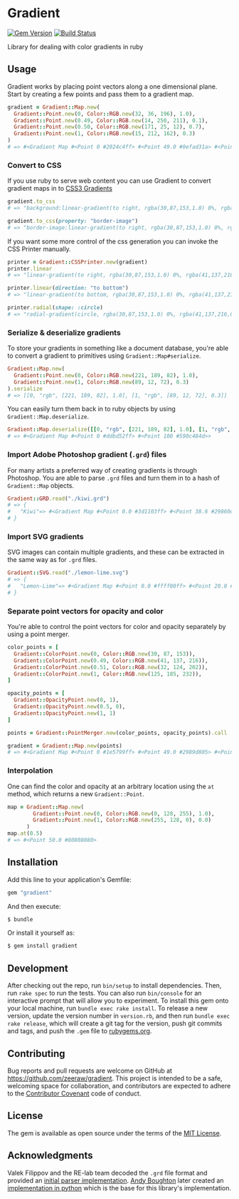 # Gradient
[![Gem Version](https://badge.fury.io/rb/gradient.svg)](https://badge.fury.io/rb/gradient)
[![Build Status](https://travis-ci.org/zeeraw/gradient.svg?branch=master)](https://travis-ci.org/zeeraw/gradient)

Library for dealing with color gradients in ruby

## Usage
Gradient works by placing point vectors along a one dimensional plane.
Start by creating a few points and pass them to a gradient map.

```ruby
gradient = Gradient::Map.new(
  Gradient::Point.new(0, Color::RGB.new(32, 36, 196), 1.0),
  Gradient::Point.new(0.49, Color::RGB.new(14, 250, 211), 0.1),
  Gradient::Point.new(0.50, Color::RGB.new(171, 25, 12), 0.7),
  Gradient::Point.new(1, Color::RGB.new(15, 212, 162), 0.3)
)
# => #<Gradient Map #<Point 0 #2024c4ff> #<Point 49.0 #0efad31a> #<Point 50.0 #ab190cb3> #<Point 100 #0fd4a24d>>
```

### Convert to CSS
If you use ruby to serve web content you can use Gradient to convert gradient maps in to [CSS3 Gradients](http://www.w3schools.com/css/css3_gradients.asp)

```ruby
gradient.to_css
# => "background:linear-gradient(to right, rgba(30,87,153,1.0) 0%, rgba(41,137,216,0.02) 49%, rgba(37,131,209,0.0) 50%, rgba(32,124,202,0.02) 51%, rgba(125,185,232,1.0) 100%);"

gradient.to_css(property: "border-image")
# => "border-image:linear-gradient(to right, rgba(30,87,153,1.0) 0%, rgba(41,137,216,0.02) 49%, rgba(37,131,209,0.0) 50%, rgba(32,124,202,0.02) 51%, rgba(125,185,232,1.0) 100%);"
```

If you want some more control of the css generation you can invoke the CSS Printer manually.

```ruby
printer = Gradient::CSSPrinter.new(gradient)
printer.linear
# => "linear-gradient(to right, rgba(30,87,153,1.0) 0%, rgba(41,137,216,0.02) 49%, rgba(37,131,209,0.0) 50%, rgba(32,124,202,0.02) 51%, rgba(125,185,232,1.0) 100%)"

printer.linear(direction: "to bottom")
# => "linear-gradient(to bottom, rgba(30,87,153,1.0) 0%, rgba(41,137,216,0.02) 49%, rgba(37,131,209,0.0) 50%, rgba(32,124,202,0.02) 51%, rgba(125,185,232,1.0) 100%)"

printer.radial(shape: :circle)
# => "radial-gradient(circle, rgba(30,87,153,1.0) 0%, rgba(41,137,216,0.02) 49%, rgba(37,131,209,0.0) 50%, rgba(32,124,202,0.02) 51%, rgba(125,185,232,1.0) 100%)"
```

### Serialize & deserialize gradients
To store your gradients in something like a document database,
you're able to convert a gradient to primitives using `Gradient::Map#serialize`.

```ruby
Gradient::Map.new(
  Gradient::Point.new(0, Color::RGB.new(221, 189, 82), 1.0),
  Gradient::Point.new(1, Color::RGB.new(89, 12, 72), 0.3)
).serialize
# => [[0, "rgb", [221, 189, 82], 1.0], [1, "rgb", [89, 12, 72], 0.3]]

```

You can easily turn them back in to ruby objects by using `Gradient::Map.deserialize`.

```ruby
Gradient::Map.deserialize([[0, "rgb", [221, 189, 82], 1.0], [1, "rgb", [89, 12, 72], 0.3]])
# => #<Gradient Map #<Point 0 #ddbd52ff> #<Point 100 #590c484d>>
```

### Import Adobe Photoshop gradient (`.grd`) files
For many artists a preferred way of creating gradients is through Photoshop.
You are able to parse `.grd` files and turn them in to a hash of `Gradient::Map` objects.

```ruby
Gradient::GRD.read("./kiwi.grd")
# => {
#   "Kiwi"=> #<Gradient Map #<Point 0.0 #3d1103ff> #<Point 38.6 #29860dff> #<Point 84.0 #a0cb1bff> #<Point 92.7 #f3f56eff> #<Point 100.0 #ffffffff>>
# }
```

### Import SVG gradients
SVG images can contain multiple gradients, and these can be extracted in the same
way as for `.grd` files.
```ruby
Gradient::SVG.read("./lemon-lime.svg")
# => {
#   "Lemon-Lime"=> #<Gradient Map #<Point 0.0 #ffff00ff> #<Point 20.0 #ffff00ff> #<Point 50.0 #00ff00ff> #<Point 80.0 #ffff00ff> #<Point 100.0 #ffff00ff>>}"
# }
```

### Separate point vectors for opacity and color
You're able to control the point vectors for color and opacity separately by using a point merger.

```ruby
color_points = [
  Gradient::ColorPoint.new(0, Color::RGB.new(30, 87, 153)),
  Gradient::ColorPoint.new(0.49, Color::RGB.new(41, 137, 216)),
  Gradient::ColorPoint.new(0.51, Color::RGB.new(32, 124, 202)),
  Gradient::ColorPoint.new(1, Color::RGB.new(125, 185, 232)),
]

opacity_points = [
  Gradient::OpacityPoint.new(0, 1),
  Gradient::OpacityPoint.new(0.5, 0),
  Gradient::OpacityPoint.new(1, 1)
]

points = Gradient::PointMerger.new(color_points, opacity_points).call

gradient = Gradient::Map.new(points)
# => #<Gradient Map #<Point 0 #1e5799ff> #<Point 49.0 #2989d805> #<Point 50.0 #2583d100> #<Point 51.0 #207cca05> #<Point 100 #7db9e8ff>>
```

### Interpolation
One can find the color and opacity at an arbitrary location using the `at` method, which returns a new `Gradient::Point`.

```ruby
map = Gradient::Map.new(
        Gradient::Point.new(0, Color::RGB.new(0, 128, 255), 1.0),
        Gradient::Point.new(1, Color::RGB.new(255, 128, 0), 0.0)
      )
map.at(0.5)
# => #<Point 50.0 #80808080>
```

## Installation
Add this line to your application's Gemfile:

```ruby
gem "gradient"
```

And then execute:

```bash
$ bundle
```

Or install it yourself as:

```bash
$ gem install gradient
```

## Development
After checking out the repo, run `bin/setup` to install dependencies. Then, run `rake spec` to run the tests. You can also run `bin/console` for an interactive prompt that will allow you to experiment.
To install this gem onto your local machine, run `bundle exec rake install`. To release a new version, update the version number in `version.rb`, and then run `bundle exec rake release`, which will create a git tag for the version, push git commits and tags, and push the `.gem` file to [rubygems.org](https://rubygems.org).

## Contributing
Bug reports and pull requests are welcome on GitHub at https://github.com/zeeraw/gradient. This project is intended to be a safe, welcoming space for collaboration, and contributors are expected to adhere to the [Contributor Covenant](http://contributor-covenant.org) code of conduct.

## License
The gem is available as open source under the terms of the [MIT License](http://opensource.org/licenses/MIT).

## Acknowledgments
Valek Filippov and the RE-lab team decoded the `.grd` file format and provided
an [initial parser implementation](https://gitorious.org/re-lab/graphics/source/781a65604d405f29c2da487820f64de8ddb0724d:photoshop/grd).
[Andy Boughton](https://github.com/abought) later created an [implementation in python](https://github.com/abought/grd_to_cmap) which is the base for this library's implementation.
